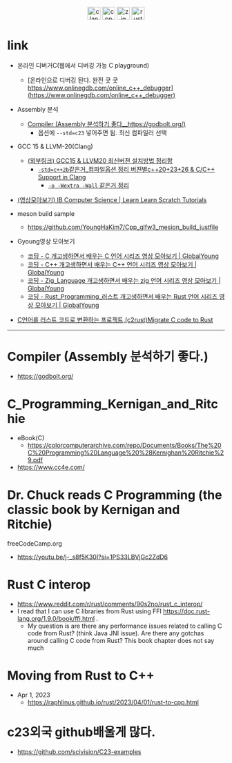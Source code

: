 <p align="center">
  <img alt="clang" width=30px src="https://github.com/YoungHaKim7/Cpp_Training/assets/67513038/1ff1c447-9b46-4775-85e2-66818ff2c318" />
  <img alt="cpp" width=30px src="https://github.com/user-attachments/assets/41f357e5-7664-4b2a-8d70-bdfcf0102d36" />
  <img alt="zig" width=30px src="https://user-images.githubusercontent.com/67513038/178751011-806395c2-c3dc-4094-80da-5a9dc82f0782.png" /> 
  <img alt="rust" width=30px src="https://github.com/user-attachments/assets/3489669b-63c0-439e-b507-9b2bfb3fdd5e" />
</p>

# link

- 온라인 디버거C(웹에서 디버깅 가능 C playground)
  - [온라인으로 디버깅 된다. 완전 굿 굿 https://www.onlinegdb.com/online_c++_debugger](https://www.onlinegdb.com/online_c++_debugger)
- Assembly 분석
  - [Compiler (Assembly 분석하기 좋다__https://godbolt.org/)](https://godbolt.org/)
    - 옵션에 `--std=c23` 넣어주면 됨. 최신 컴파일러 선택

- GCC 15 & LLVM-20(Clang)
  - [(외부링크) GCC15 & LLVM20 최신버젼 설치방법 정리함](https://github.com/YoungHaKim7/cpp23_26_project?tab=readme-ov-file#link)
    - [`-std=c++2b`같은거_컴파일옵션 정리 버젼별c++20+23+26 & C/C++ Support in Clang](https://github.com/YoungHaKim7/cpp23_26_project#cc-support-in-clang)
      - [`-o -Wextra -Wall` 같은거 정리](https://github.com/YoungHaKim7/cpp23_26_project#gcc--clang) 

- [(영상모아보기) IB Computer Science | Learn Learn Scratch Tutorials](https://youtube.com/playlist?list=PLfd-8l91Lb4VQGio0EiJPh_pdna2wYiv_&si=cptLhESq7BogbYBw)

- meson build sample
  - https://github.com/YoungHaKim7/Cpp_glfw3_mesion_build_justfile

- Gyoung영상 모아보기
  - [코딩 - C 개고생하면서 배우는 C 언어 시리즈 영상 모아보기 | GlobalYoung](https://youtube.com/playlist?list=PLcMveqN_07mauKnkqP6Vah7cgcvfJZg-f&si=5yZeK967zvIWUN03)
  - [코딩 - C++ 개고생하면서 배우는 C++ 언어 시리즈 영상 모아보기 | GlobalYoung](https://youtube.com/playlist?list=PLcMveqN_07maditE825fheEV6EsQAdLdA&si=HQVLmZjtT57IeY92)
  - [코딩 - Zig_Language 개고생하면서 배우는 zig 언어 시리즈 영상 모아보기 | GlobalYoung](https://youtube.com/playlist?list=PLcMveqN_07mbgfnYY9YIXo_Ls9FTSvDPx&si=hwNtsFZIohfDzmyz)
  - [코딩 - Rust_Programming_러스트 개고생하면서 배우는 Rust 언어 시리즈 영상 모아보기 | GlobalYoung](https://youtube.com/playlist?list=PLcMveqN_07maeDuKrsf5GYMDB5obTWoWg&si=uKkM5fOxEGVgRCvf)

- [C언어를 러스트 코드로 변환하는 프로젝트,(c2rust)Migrate C code to Rust](https://github.com/immunant/c2rust)

<hr />

# Compiler (Assembly 분석하기 좋다.)
- https://godbolt.org/

# C_Programming_Kernigan_and_Ritchie
- eBook(C)
  - https://colorcomputerarchive.com/repo/Documents/Books/The%20C%20Programming%20Language%20%28Kernighan%20Ritchie%29.pdf
- https://www.cc4e.com/

# Dr. Chuck reads C Programming (the classic book by Kernigan and Ritchie)
freeCodeCamp.org
- https://youtu.be/j-_s8f5K30I?si=1PS33LBVjGc2ZdD6

# Rust C interop
- https://www.reddit.com/r/rust/comments/90s2no/rust_c_interop/
- I read that I can use C libraries from Rust using FFI https://doc.rust-lang.org/1.9.0/book/ffi.html .
  - My question is are there any performance issues related to calling C code from Rust? (think Java JNI issue). Are there any gotchas around calling C code from Rust? This book chapter does not say much

# Moving from Rust to C++
- Apr 1, 2023
  - https://raphlinus.github.io/rust/2023/04/01/rust-to-cpp.html

# c23외국 github배울게 많다.
- https://github.com/scivision/C23-examples


